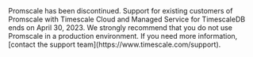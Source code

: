 <Highlight type="deprecation">
Promscale has been discontinued. Support for existing customers of Promscale
with Timescale Cloud and Managed Service for TimescaleDB ends on April 30,
2023. We strongly recommend that you do not use Promscale in a production
environment. If you need more information, [contact the support team](https://www.timescale.com/support).
</Highlight>
